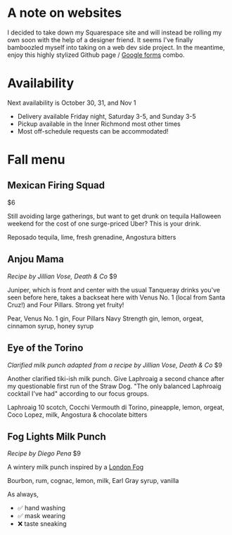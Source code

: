 # A note on websites
I decided to take down my Squarespace site and will instead be rolling my own soon with the help of a designer friend. It seems I've finally bamboozled myself into taking on a web dev side project. In the meantime, enjoy this highly stylized Github page / [Google forms](https://forms.gle/W6Tw2aot7FayZPTv6) combo.

# Availability
Next availability is October 30, 31, and Nov 1
* Delivery available Friday night, Saturday 3-5, and Sunday 3-5
* Pickup available in the Inner Richmond most other times
* Most off-schedule requests can be accommodated!

# Fall menu

## Mexican Firing Squad
$6

Still avoiding large gatherings, but want to get drunk on tequila Halloween weekend for the cost of one surge-priced Uber? This is your drink.

Reposado tequila, lime, fresh grenadine, Angostura bitters

## Anjou Mama
_Recipe by Jillian Vose, Death & Co_
$9

Juniper, which is front and center with the usual Tanqueray drinks you've seen before here, takes a backseat here with Venus No. 1 (local from Santa Cruz!) and Four Pillars. Strong yet fruity!

Pear, Venus No. 1 gin, Four Pillars Navy Strength gin, lemon, orgeat, cinnamon syrup, honey syrup

## Eye of the Torino
_Clarified milk punch adapted from a recipe by Jillian Vose, Death & Co_
$9

Another clarified tiki-ish milk punch. Give Laphroaig a second chance after my questionable first run of the Straw Dog. "The only balanced Laphroaig cocktail I've had" according to our focus groups.

Laphroaig 10 scotch, Cocchi Vermouth di Torino, pineapple, lemon, orgeat, Coco Lopez, milk, Angostura & chocolate bitters

## Fog Lights Milk Punch
_Recipe by Diego Pena_
$9

A wintery milk punch inspired by a [London Fog](https://en.wikipedia.org/wiki/London_fog_(beverage))

Bourbon, rum, cognac, lemon, milk, Earl Gray syrup, vanilla

As always,

* ✅ hand washing
* ✅ mask wearing
* ❌ taste sneaking


